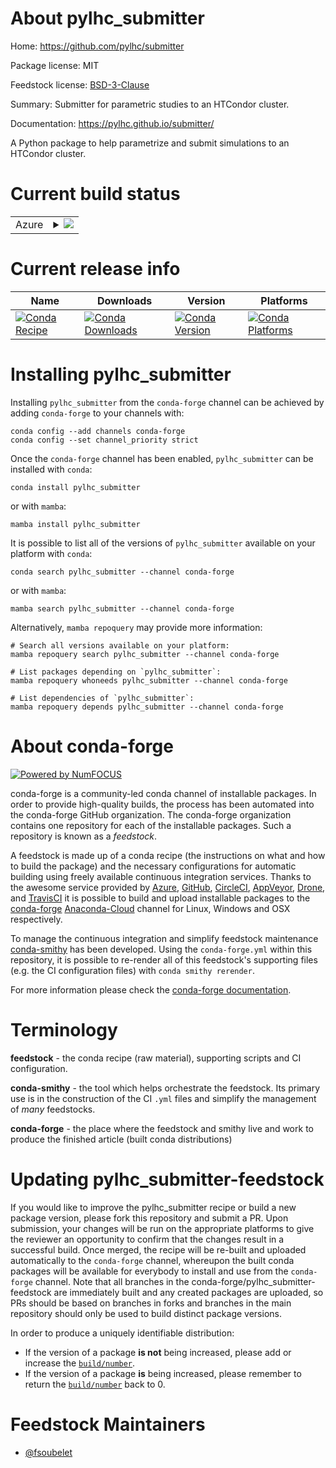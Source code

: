 About pylhc_submitter
=====================

Home: https://github.com/pylhc/submitter

Package license: MIT

Feedstock license: [BSD-3-Clause](https://github.com/conda-forge/pylhc_submitter-feedstock/blob/main/LICENSE.txt)

Summary: Submitter for parametric studies to an HTCondor cluster.

Documentation: https://pylhc.github.io/submitter/

A Python package to help parametrize and submit simulations to an HTCondor cluster.


Current build status
====================


<table>
    
  <tr>
    <td>Azure</td>
    <td>
      <details>
        <summary>
          <a href="https://dev.azure.com/conda-forge/feedstock-builds/_build/latest?definitionId=14646&branchName=main">
            <img src="https://dev.azure.com/conda-forge/feedstock-builds/_apis/build/status/pylhc_submitter-feedstock?branchName=main">
          </a>
        </summary>
        <table>
          <thead><tr><th>Variant</th><th>Status</th></tr></thead>
          <tbody><tr>
              <td>linux_64_python3.10.____cpython</td>
              <td>
                <a href="https://dev.azure.com/conda-forge/feedstock-builds/_build/latest?definitionId=14646&branchName=main">
                  <img src="https://dev.azure.com/conda-forge/feedstock-builds/_apis/build/status/pylhc_submitter-feedstock?branchName=main&jobName=linux&configuration=linux%20linux_64_python3.10.____cpython" alt="variant">
                </a>
              </td>
            </tr><tr>
              <td>linux_64_python3.11.____cpython</td>
              <td>
                <a href="https://dev.azure.com/conda-forge/feedstock-builds/_build/latest?definitionId=14646&branchName=main">
                  <img src="https://dev.azure.com/conda-forge/feedstock-builds/_apis/build/status/pylhc_submitter-feedstock?branchName=main&jobName=linux&configuration=linux%20linux_64_python3.11.____cpython" alt="variant">
                </a>
              </td>
            </tr><tr>
              <td>linux_64_python3.8.____cpython</td>
              <td>
                <a href="https://dev.azure.com/conda-forge/feedstock-builds/_build/latest?definitionId=14646&branchName=main">
                  <img src="https://dev.azure.com/conda-forge/feedstock-builds/_apis/build/status/pylhc_submitter-feedstock?branchName=main&jobName=linux&configuration=linux%20linux_64_python3.8.____cpython" alt="variant">
                </a>
              </td>
            </tr><tr>
              <td>linux_64_python3.9.____cpython</td>
              <td>
                <a href="https://dev.azure.com/conda-forge/feedstock-builds/_build/latest?definitionId=14646&branchName=main">
                  <img src="https://dev.azure.com/conda-forge/feedstock-builds/_apis/build/status/pylhc_submitter-feedstock?branchName=main&jobName=linux&configuration=linux%20linux_64_python3.9.____cpython" alt="variant">
                </a>
              </td>
            </tr><tr>
              <td>osx_64_python3.10.____cpython</td>
              <td>
                <a href="https://dev.azure.com/conda-forge/feedstock-builds/_build/latest?definitionId=14646&branchName=main">
                  <img src="https://dev.azure.com/conda-forge/feedstock-builds/_apis/build/status/pylhc_submitter-feedstock?branchName=main&jobName=osx&configuration=osx%20osx_64_python3.10.____cpython" alt="variant">
                </a>
              </td>
            </tr><tr>
              <td>osx_64_python3.11.____cpython</td>
              <td>
                <a href="https://dev.azure.com/conda-forge/feedstock-builds/_build/latest?definitionId=14646&branchName=main">
                  <img src="https://dev.azure.com/conda-forge/feedstock-builds/_apis/build/status/pylhc_submitter-feedstock?branchName=main&jobName=osx&configuration=osx%20osx_64_python3.11.____cpython" alt="variant">
                </a>
              </td>
            </tr><tr>
              <td>osx_64_python3.8.____cpython</td>
              <td>
                <a href="https://dev.azure.com/conda-forge/feedstock-builds/_build/latest?definitionId=14646&branchName=main">
                  <img src="https://dev.azure.com/conda-forge/feedstock-builds/_apis/build/status/pylhc_submitter-feedstock?branchName=main&jobName=osx&configuration=osx%20osx_64_python3.8.____cpython" alt="variant">
                </a>
              </td>
            </tr><tr>
              <td>osx_64_python3.9.____cpython</td>
              <td>
                <a href="https://dev.azure.com/conda-forge/feedstock-builds/_build/latest?definitionId=14646&branchName=main">
                  <img src="https://dev.azure.com/conda-forge/feedstock-builds/_apis/build/status/pylhc_submitter-feedstock?branchName=main&jobName=osx&configuration=osx%20osx_64_python3.9.____cpython" alt="variant">
                </a>
              </td>
            </tr><tr>
              <td>win_64_python3.10.____cpython</td>
              <td>
                <a href="https://dev.azure.com/conda-forge/feedstock-builds/_build/latest?definitionId=14646&branchName=main">
                  <img src="https://dev.azure.com/conda-forge/feedstock-builds/_apis/build/status/pylhc_submitter-feedstock?branchName=main&jobName=win&configuration=win%20win_64_python3.10.____cpython" alt="variant">
                </a>
              </td>
            </tr><tr>
              <td>win_64_python3.11.____cpython</td>
              <td>
                <a href="https://dev.azure.com/conda-forge/feedstock-builds/_build/latest?definitionId=14646&branchName=main">
                  <img src="https://dev.azure.com/conda-forge/feedstock-builds/_apis/build/status/pylhc_submitter-feedstock?branchName=main&jobName=win&configuration=win%20win_64_python3.11.____cpython" alt="variant">
                </a>
              </td>
            </tr><tr>
              <td>win_64_python3.8.____cpython</td>
              <td>
                <a href="https://dev.azure.com/conda-forge/feedstock-builds/_build/latest?definitionId=14646&branchName=main">
                  <img src="https://dev.azure.com/conda-forge/feedstock-builds/_apis/build/status/pylhc_submitter-feedstock?branchName=main&jobName=win&configuration=win%20win_64_python3.8.____cpython" alt="variant">
                </a>
              </td>
            </tr><tr>
              <td>win_64_python3.9.____cpython</td>
              <td>
                <a href="https://dev.azure.com/conda-forge/feedstock-builds/_build/latest?definitionId=14646&branchName=main">
                  <img src="https://dev.azure.com/conda-forge/feedstock-builds/_apis/build/status/pylhc_submitter-feedstock?branchName=main&jobName=win&configuration=win%20win_64_python3.9.____cpython" alt="variant">
                </a>
              </td>
            </tr>
          </tbody>
        </table>
      </details>
    </td>
  </tr>
</table>

Current release info
====================

| Name | Downloads | Version | Platforms |
| --- | --- | --- | --- |
| [![Conda Recipe](https://img.shields.io/badge/recipe-pylhc_submitter-green.svg)](https://anaconda.org/conda-forge/pylhc_submitter) | [![Conda Downloads](https://img.shields.io/conda/dn/conda-forge/pylhc_submitter.svg)](https://anaconda.org/conda-forge/pylhc_submitter) | [![Conda Version](https://img.shields.io/conda/vn/conda-forge/pylhc_submitter.svg)](https://anaconda.org/conda-forge/pylhc_submitter) | [![Conda Platforms](https://img.shields.io/conda/pn/conda-forge/pylhc_submitter.svg)](https://anaconda.org/conda-forge/pylhc_submitter) |

Installing pylhc_submitter
==========================

Installing `pylhc_submitter` from the `conda-forge` channel can be achieved by adding `conda-forge` to your channels with:

```
conda config --add channels conda-forge
conda config --set channel_priority strict
```

Once the `conda-forge` channel has been enabled, `pylhc_submitter` can be installed with `conda`:

```
conda install pylhc_submitter
```

or with `mamba`:

```
mamba install pylhc_submitter
```

It is possible to list all of the versions of `pylhc_submitter` available on your platform with `conda`:

```
conda search pylhc_submitter --channel conda-forge
```

or with `mamba`:

```
mamba search pylhc_submitter --channel conda-forge
```

Alternatively, `mamba repoquery` may provide more information:

```
# Search all versions available on your platform:
mamba repoquery search pylhc_submitter --channel conda-forge

# List packages depending on `pylhc_submitter`:
mamba repoquery whoneeds pylhc_submitter --channel conda-forge

# List dependencies of `pylhc_submitter`:
mamba repoquery depends pylhc_submitter --channel conda-forge
```


About conda-forge
=================

[![Powered by
NumFOCUS](https://img.shields.io/badge/powered%20by-NumFOCUS-orange.svg?style=flat&colorA=E1523D&colorB=007D8A)](https://numfocus.org)

conda-forge is a community-led conda channel of installable packages.
In order to provide high-quality builds, the process has been automated into the
conda-forge GitHub organization. The conda-forge organization contains one repository
for each of the installable packages. Such a repository is known as a *feedstock*.

A feedstock is made up of a conda recipe (the instructions on what and how to build
the package) and the necessary configurations for automatic building using freely
available continuous integration services. Thanks to the awesome service provided by
[Azure](https://azure.microsoft.com/en-us/services/devops/), [GitHub](https://github.com/),
[CircleCI](https://circleci.com/), [AppVeyor](https://www.appveyor.com/),
[Drone](https://cloud.drone.io/welcome), and [TravisCI](https://travis-ci.com/)
it is possible to build and upload installable packages to the
[conda-forge](https://anaconda.org/conda-forge) [Anaconda-Cloud](https://anaconda.org/)
channel for Linux, Windows and OSX respectively.

To manage the continuous integration and simplify feedstock maintenance
[conda-smithy](https://github.com/conda-forge/conda-smithy) has been developed.
Using the ``conda-forge.yml`` within this repository, it is possible to re-render all of
this feedstock's supporting files (e.g. the CI configuration files) with ``conda smithy rerender``.

For more information please check the [conda-forge documentation](https://conda-forge.org/docs/).

Terminology
===========

**feedstock** - the conda recipe (raw material), supporting scripts and CI configuration.

**conda-smithy** - the tool which helps orchestrate the feedstock.
                   Its primary use is in the construction of the CI ``.yml`` files
                   and simplify the management of *many* feedstocks.

**conda-forge** - the place where the feedstock and smithy live and work to
                  produce the finished article (built conda distributions)


Updating pylhc_submitter-feedstock
==================================

If you would like to improve the pylhc_submitter recipe or build a new
package version, please fork this repository and submit a PR. Upon submission,
your changes will be run on the appropriate platforms to give the reviewer an
opportunity to confirm that the changes result in a successful build. Once
merged, the recipe will be re-built and uploaded automatically to the
`conda-forge` channel, whereupon the built conda packages will be available for
everybody to install and use from the `conda-forge` channel.
Note that all branches in the conda-forge/pylhc_submitter-feedstock are
immediately built and any created packages are uploaded, so PRs should be based
on branches in forks and branches in the main repository should only be used to
build distinct package versions.

In order to produce a uniquely identifiable distribution:
 * If the version of a package **is not** being increased, please add or increase
   the [``build/number``](https://docs.conda.io/projects/conda-build/en/latest/resources/define-metadata.html#build-number-and-string).
 * If the version of a package **is** being increased, please remember to return
   the [``build/number``](https://docs.conda.io/projects/conda-build/en/latest/resources/define-metadata.html#build-number-and-string)
   back to 0.

Feedstock Maintainers
=====================

* [@fsoubelet](https://github.com/fsoubelet/)

